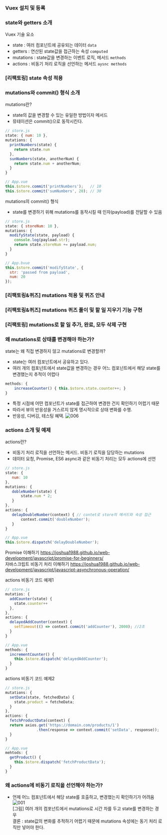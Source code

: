 ### Vuex 설치 및 등록

### state와 getters 소개
Vuex 기술 요소
 - state : 여러 컴포넌트에 공유되는 데이터 `data`
 - getters : 연산된 state값을 접근하는 속성 `computed`
 - mutations : state값을 변경하는 이벤트 로직, 메서드 `methods`
 - actions : 비동기 처리 로직을 선언하는 메서드 `aysnc methods`
   

### [리팩토링] state 속성 적용

### mutations와 commit() 형식 소개
mutations란?   
 - state의 값을 변경할 수 있는 유일한 방법이자 메서드
 - 뮤테이션은 commit()으로 동작시킨다.
```javascript
// store.js
state: { num: 10 },
mutations: {
  printNumbers(state) {
    return state.num
  },
  sunNumbers(state, anotherNum) {
    return state.num + anotherNum;
  }
}

// App.vue
this.$store.commit('printNumbers');   // 10
this.$store.commit('sumNumbers', 20); // 30
```
mutations의 commit() 형식
 - state를 변경하기 위해 mutations를 동작시킬 때 인자(payload)를 전달할 수 있음
```javascript
// store.js
state: { storeNum: 10 },
mutations: {
  modifyState(state, payload) {
    console.log(payload.str);
    return state.storeNum += payload.num;
  }
}

// App.bvue
this.$store.commit('modifyState', {
  str: 'passed from payload', 
  num: 20
});
```



### [리팩토링&퀴즈] mutations 적용 및 퀴즈 안내

### [리팩토링&퀴즈] mutations 퀴즈 풀이 및 할 일 지우기 기능 구현

### [리팩토링] mutations로 할 일 추가, 완료, 모두 삭제 구현

### 왜 mutations로 상태를 변경해야 하는가?
state는 왜 직접 변경하지 않고 mutations로 변경할까?   
 - state는 여러 컴포넌트에서 공유하고 있다.
 - 여러 개의 컴포넌트에서 state값을 변경하는 경우 어느 컴포넌트에서 해당 state를 변경했는지 추적이 어렵다   
```javascript
methods: {
    increaseCounter() { this.$store.state.counter++; }
}
```
 - 특정 시점에 어떤 컴포넌트가 state를 접근하여 변경한 건지 확인하기 어렵기 때문
 - 따라서 뷰의 반응성을 거스르지 않게 명시적으로 상태 변화를 수행.
 - 반응성, 디버깅, 테스팅 혜택.
 ![006](https://user-images.githubusercontent.com/63778557/125918561-7111ff1d-309d-4464-b809-5681c788ce78.png)
   

### actions 소개 및 예제
actions란?
 - 비동기 처리 로직을 선언하는 메서드. 비동기 로직을 담당하는 mutations
 - 데이터 요청, Promise, ES6 async과 같은 비동기 처리는 모두 actions에 선언
 ```javascript
 // store.js
 state: {
    num: 10
 },
 mutations: {
    dobleNumber(state) {
        state.num * 2;
    }
 },
 actions: {
    delayDoubleNumber(context) { // contet로 store의 메서드와 속성 접근
        context.commit('doubleNumber');
    }
}

// App.vue
this.$store.dispatch('delayDoubleNumber');
```
Promise 이해하기 https://joshua1988.github.io/web-development/javascript/promise-for-beginners/   
자바스크립트 비동기 처리 이해하기 https://joshua1988.github.io/web-development/javascript/javascript-asynchronous-operation/   
   
actions 비동기 코드 예제1
```javascript
// store.js
mutatios: {
  addCounter(state) {
    state.counter++
  },
},
actions: {
  delayedAddCounter(context) {
    setTimeout(() => context.commit('addCounter'), 2000); //2초
  }
}

// App.vue
methods: {
  incrementCounter() {
    this.$store.dispatch('delayedAddCounter');
  }
}
```
actions 비동기 코드 예제2
```javascript
// store.js
mutations: {
  setData(state, fetchedData) {
    state.product = fetcheData;
  }
},
actions: {
  fetchProductData(context) {
  return axios.get('https://domain.com/products/1')
              .then(response => context.commit('setData', response));
  }
}

// App.vue
mehtods: {
  getProduct() {
    this.$store.dispatch('fetchProductData');
  }
}
```
   
### 왜 actions에 비동기 로직을 선언해야 하는가?
 - 언제 어느 컴포넌트에서 해당 state를 호출하고, 변경했는지 확인하기가 어려움
![001](https://user-images.githubusercontent.com/63778557/126423771-dfb94925-9a9a-4335-bed4-b479ae1ad542.png)   
[그림] 여러 개의 컴포넌트에서 mutations로 시간 차를 두고 state를 변경하는 경우   
결론 : state값의 변화를 추적하기 어렵기 때문에 mutations 속성에는 동기 처리 로직만 넣어야 한다.




